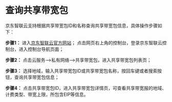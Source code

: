 # 查询共享带宽包

京东智联云支持根据共享带宽包ID和名称查询共享带宽包信息，具体操作步骤如下：

**步骤1：** 进入[京东智联云官方网站](https://www.jdcloud.com/)； 点击网页右上角的控制台，登录京东智联云控制台，进入控制台导航页面；

**步骤2：** 点击云服务-->私有网络-->共享带宽包，进入共享带宽包列表页；

**步骤3：** 选择地域，输入共享带宽包ID或共享带宽包名称，按回车键或者搜索按钮，查询共享带宽包信息；

**步骤4：** 点击共享带宽包ID，进入共享带宽包详情页，可查看共享带宽报的地域、计费类型、带宽上限，所包含EIP等信息。


